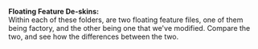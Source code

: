 **Floating Feature De-skins:** <br>
Within each of these folders, are two floating feature files, one of them being factory, and the other being one that we've modified. Compare the two, and see how the differences between the two.
